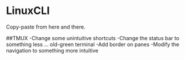 # LinuxCLI

Copy-paste from here and there.


##TMUX
-Change some unintuitive shortcuts
-Change the status bar to something less ... old-green terminal
-Add border on panes
-Modify the navigation to something more intuitive

